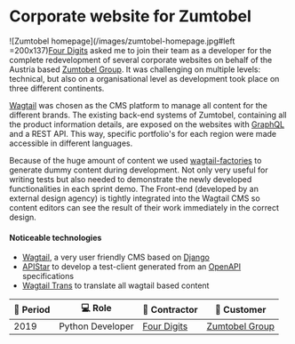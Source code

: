 # Corporate website for Zumtobel

![Zumtobel homepage](/images/zumtobel-homepage.jpg#left =200x137)[Four Digits](https://www.fourdigits.nl/) asked me to join their team as a developer for the complete redevelopment of several corporate websites on behalf of the Austria based [Zumtobel Group](http://z.lighting). It was challenging on multiple levels: technical, but also on a organisational level as development took place on three different continents.


[Wagtail](https://wagtail.io/) was chosen as the CMS platform to manage all content for the different brands. The existing back-end systems of Zumtobel, containing all the product information details, are exposed on the websites with [GraphQL](https://graphql.org/) and a REST API. This way, specific portfolio's for each region were made accessible in different languages.


Because of the huge amount of content we used [wagtail-factories](https://github.com/mvantellingen/wagtail-factories) to generate dummy content during development. Not only very useful for writing tests but also needed to demonstrate the newly developed functionalities in each sprint demo. The Front-end (developed by an external design agency) is tightly integrated into the Wagtail CMS so content editors can see the result of their work immediately in the correct design.


#### Noticeable technologies
- [Wagtail](https://wagtail.io/), a very user friendly CMS based on [Django](https://www.djangoproject.com/)
- [APIStar](https://github.com/encode/apistar) to develop a test-client generated from an [OpenAPI](https://swagger.io/specification/) specifications
- [Wagtail Trans](https://github.com/wagtail/wagtailtrans) to translate all wagtail based content

| :calendar: Period  | :computer: Role | :office: Contractor                      | :man: Customer         |
| -----------------  | ----------------------- | ---------------------------------------- | ------------------------------------ |
| 2019               | Python Developer        | [Four Digits](https://www.fourdigits.nl) | [Zumtobel Group](https://z.lighting) |
